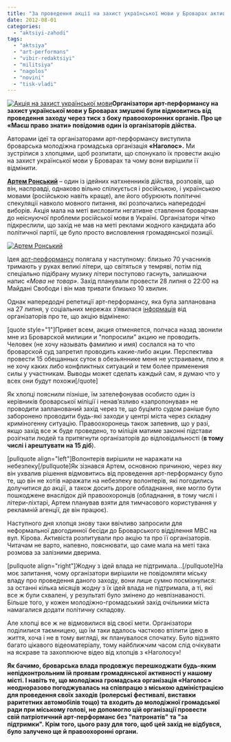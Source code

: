 ```yaml
---
title: "За проведення акції на захист української мови у Броварах активістам пригрозили арештом на 15 діб"
date: 2012-08-01
categories: 
  - "aktsiyi-zahodi"
tags: 
  - "aktsiya"
  - "art-performans"
  - "vibir-redaktsiyi"
  - "militsiya"
  - "nagolos"
  - "novini"
  - "tisk-vladi"
---
```


[![](https://mpz.brovary.org/wp-content/uploads/2012/07/18d1d568fa39a68ca1572d4b93dd0b97_600x1000.jpg "Акція на захист української мови")](https://mpz.brovary.org/wp-content/uploads/2012/07/18d1d568fa39a68ca1572d4b93dd0b97_600x1000.jpg)**Організатори арт-перформансу на захист української мови у Броварах змушені були відмовитись від проведення заходу через тиск з боку правоохоронних органів. Про це **«Маєш право знати»** повідомив один із організаторів дійства.**

Авторами ідеї та організаторами арт-перформансу виступила броварська молодіжна громадська організація **«Наголос».** Ми зустрілися з хлопцями, щоб розпитати, що спонукало їх провести акцію на захист української мови у Броварах та чому вони вирішили її відмінити.

**[Артем Ронський](http://vk.com/id29155703 "Артем Ронський")** – один із ідейних натхненників дійства, розповів, що він, насправді, однаково вільно спілкується і російською, і українською мовами (російською навіть краще), але його обурюють політичні спекуляції навколо мовного питання, які розпочались напередодні виборів. Акція мала на меті висловити негативне ставлення броварчан до неіснуючої проблеми російської мови в Україні. Організатори чітко підкреслили, що захід не мав на меті реклами жодного кандидата або політичної партії, це було просто висловлення громадянської позиції.

[![](https://mpz.brovary.org/wp-content/uploads/2012/07/w_376b4488.jpg "Артем Ронський")](https://mpz.brovary.org/wp-content/uploads/2012/07/w_376b4488.jpg)

Ідея [арт-перформансу](http://vk.com/event41260938 "Арт-перформанс") полягала у наступному: близько 70 учасників тримають у руках великі літери, що світяться у темряві, потім під спеціально підібрану музику літери поступово гаснуть, залишаючи напис _«Мова не товар»_. Захід планували провести 28 липня о 22:00 на Майдані Свободи і він мав тривати близько 10 хвилин.

Однак напередодні репетиції арт-перформансу, яка була запланована на 27 липня, у соціальних мережах з’явилася [інформація](http://vk.com/wall-41260938_3) від організаторів про те, що акцію відмінено:

\[quote style="1"\]Привет всем, акция отменяется, полчаса назад звонили мне из Броварской милиции и "попросили" акцию не проводить. Человек (не хочу называть фамилию и имя) сослался на то что броварской суд запретил проводить какие-либо акции. Перспектива провести 15 обещанных суток в обезьяннике меня не устраиваем, плю я не хочу каких либо конфликтных ситуаций и тем более применения силы у участникам. Выводы может сделать каждый сам, я думаю что у всех они будут похожи\[/quote\]

Як хлопці пояснили пізніше, їм зателефонував особисто один із керівників броварської міліції і ненав’язливо «запропонував» не проводити запланований захід через те, що буцімто судом раніше було заборонено проводити будь-які заходи у центрі міста через складну криміногенну ситуацію. Правоохоронець також запевнив, що у разі, якщо захід все ж буде проведено, то міліція матиме законні підстави розігнати людей та притягнути організаторів до відповідальності (**в тому числі і арештувати на 15 діб**).

\[pullquote align="left"\]Волонтерів вирішили не наражати на небезпеку\[/pullquote\]Як зізнався Артем, основною причиною, через яку він ухвалив рішення відмовитись від проведення арт-перформансу було те, що він не хотів наражати на небезпеку волонтерів, які погодились долучитися до акції, а також досить дороге обладнання, яке могло бути пошкоджене внаслідок дій правоохоронців (обладнання, в тому числі і літери-ліхтарі, Артем планував взяти для тимчасового користування у рекламній агенції, де він працює).

Наступного дня хлопця знову таки ввічливо запросили для неформальної двогодинної бесіди до Броварського відділення МВС на вул. Кірова. Активіста розпитували про акцію та про її організаторів. Читачам не варто, напевно, пояснювати, що саме мала на меті така розмова за залізними дверима.

\[pullquote align="right"\]Жодну з ідей влада не підтримала...\[/pullquote\]На моє запитання, чому організатори вирішили не повідомляти міську владу про проведення даного заходу, вони лише сумно посміхнулися: за останні кілька місяців жодну з їх ідей влада не підтримала, а ті, які все ж були схвалені, у результаті було змінено до невпізнаваності. Більше того, у кожен молодіжно-громадський захід очільники міста намагалися додати політичну складову.

Але хлопці все ж не відмовилися від своєї мети. Організатори поділилися таємницею, що їм таки вдалось частково втілити ідею в життя, хоча і не в тому вигляді, як планувалося спочатку. Було відзнято багато цікавого відеоматеріалу, тому найближчим часом слід очікувати на яскраве та захоплююче відео від хлопців з «Наголосу»!

**Як бачимо, броварська влада продовжує перешкоджати будь-яким непідконтрольним їй проявам громадянської активності у нашому місті. І навіть те, що молодіжна громадська організація «Наголос» неодноразово погоджувалась на співпрацю з міською адміністрацією для проведення своїх заходів (ролерські фестивалі, виставки раритетних автомобілів тощо) та** **входить до молодіжної громадської ради при міському голові, не допомогло цій організації провести свій патріотичний арт-перформанс без "патронатів" та "за підтримки". Крім того, цього разу для того, щоб цей захід не відбувся, було залучено ще й правоохоронні органи.**
